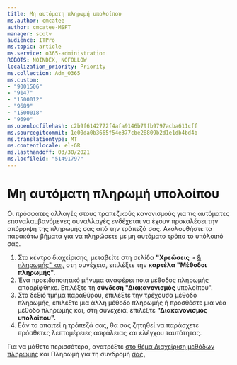 ```yaml
---
title: Μη αυτόματη πληρωμή υπολοίπου
ms.author: cmcatee
author: cmcatee-MSFT
manager: scotv
audience: ITPro
ms.topic: article
ms.service: o365-administration
ROBOTS: NOINDEX, NOFOLLOW
localization_priority: Priority
ms.collection: Adm_O365
ms.custom:
- "9001506"
- "9147"
- "1500012"
- "9689"
- "1500018"
- "9690"
ms.openlocfilehash: c2b9f6142772f4afa9146b79fb9797acba611cff
ms.sourcegitcommit: 1e00da0b3665f54e377cbe28809b2d1e1db4bd4b
ms.translationtype: MT
ms.contentlocale: el-GR
ms.lasthandoff: 03/30/2021
ms.locfileid: "51491797"
---
```

# <a name="manually-pay-an-outstanding-balance"></a>Μη αυτόματη πληρωμή υπολοίπου

Οι πρόσφατες αλλαγές στους τραπεζικούς κανονισμούς για τις αυτόματες επαναλαμβανόμενες συναλλαγές ενδέχεται να έχουν προκαλέσει την απόρριψη της πληρωμής σας από την τράπεζά σας. Ακολουθήστε τα παρακάτω βήματα για να πληρώσετε με μη αυτόματο τρόπο το υπόλοιπό σας.

1. Στο κέντρο διαχείρισης, μεταβείτε στη σελίδα **"Χρεώσεις**  >  [& πληρωμής" και,](https://go.microsoft.com/fwlink/p/?linkid=2018806) στη συνέχεια, επιλέξτε την **καρτέλα "Μέθοδοι πληρωμής".**
2. Ένα προειδοποιητικό μήνυμα αναφέρει ποια μέθοδος πληρωμής απορρίφθηκε. Επιλέξτε τη **σύνδεση "Διακανονισμός** υπολοίπου".
3. Στο δεξιό τμήμα παραθύρου, επιλέξτε την τρέχουσα μέθοδο πληρωμής, επιλέξτε μια άλλη μέθοδο πληρωμής ή προσθέστε μια νέα μέθοδο πληρωμής και, στη συνέχεια, επιλέξτε **"Διακανονισμός υπολοίπου".**
4. Εάν το απαιτεί η τράπεζά σας, θα σας ζητηθεί να παράσχετε πρόσθετες λεπτομέρειες ασφάλειας και ελέγχου ταυτότητας.

Για να μάθετε περισσότερα, ανατρέξτε [στο θέμα Διαχείριση μεθόδων πληρωμής](https://docs.microsoft.com/microsoft-365/commerce/billing-and-payments/manage-payment-methods) και Πληρωμή για τη συνδρομή [σας.](https://docs.microsoft.com/microsoft-365/commerce/billing-and-payments/pay-for-your-subscription)
